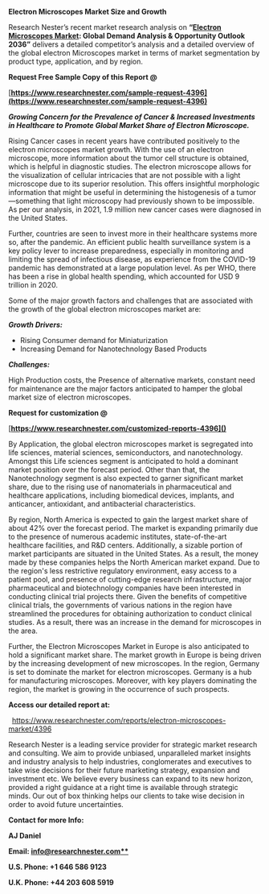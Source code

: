 ﻿**Electron Microscopes Market Size and Growth**

Research Nester’s recent market research analysis on **“[Electron Microscopes Market](https://www.researchnester.com/reports/electron-microscopes-market/4396): Global Demand Analysis & Opportunity Outlook 2036”** delivers a detailed competitor’s analysis and a detailed overview of the global electron Microscopes market in terms of market segmentation by product type, application, and by region.

<a name="_hlk154481158"></a>**Request Free Sample Copy of this Report @**

[**https://www.researchnester.com/sample-request-4396](https://www.researchnester.com/sample-request-4396)** 

***Growing Concern for the Prevalence of Cancer & Increased Investments in Healthcare to Promote Global Market Share of Electron Microscope.***

Rising Cancer cases in recent years have contributed positively to the electron microscopes market growth. With the use of an electron microscope, more information about the tumor cell structure is obtained, which is helpful in diagnostic studies. The electron microscope allows for the visualization of cellular intricacies that are not possible with a light microscope due to its superior resolution. This offers insightful morphologic information that might be useful in determining the histogenesis of a tumor—something that light microscopy had previously shown to be impossible. As per our analysis, in 2021, 1.9 million new cancer cases were diagnosed in the United States. 

Further, countries are seen to invest more in their healthcare systems more so, after the pandemic. An efficient public health surveillance system is a key policy lever to increase preparedness, especially in monitoring and limiting the spread of infectious disease, as experience from the COVID-19 pandemic has demonstrated at a large population level. As per WHO, there has been a rise in global health spending, which accounted for USD 9 trillion in 2020. 

Some of the major growth factors and challenges that are associated with the growth of the global electron microscopes market are:

***Growth Drivers:***

- Rising Consumer demand for Miniaturization 
- Increasing Demand for Nanotechnology Based Products 

***Challenges:***

High Production costs, the Presence of alternative markets, constant need for maintenance are the major factors anticipated to hamper the global market size of electron microscopes.

<a name="_hlk154481119"></a>**Request for customization @**

[**https://www.researchnester.com/customized-reports-4396]()** 

By Application, the global electron microscopes market is segregated into life sciences, material sciences, semiconductors, and nanotechnology. Amongst this   Life sciences segment is anticipated to hold a dominant market position over the forecast period. Other than that, the Nanotechnology segment is also expected to garner significant market share, due to the rising use of nanomaterials in pharmaceutical and healthcare applications, including biomedical devices, implants, and anticancer, antioxidant, and antibacterial characteristics.

By region, North America is expected to gain the largest market share of about 42% over the forecast period. The market is expanding primarily due to the presence of numerous academic institutes, state-of-the-art healthcare facilities, and R&D centers. Additionally, a sizable portion of market participants are situated in the United States. As a result, the money made by these companies helps the North American market expand. Due to the region's less restrictive regulatory environment, easy access to a patient pool, and presence of cutting-edge research infrastructure, major pharmaceutical and biotechnology companies have been interested in conducting clinical trial projects there. Given the benefits of competitive clinical trials, the governments of various nations in the region have streamlined the procedures for obtaining authorization to conduct clinical studies. As a result, there was an increase in the demand for microscopes in the area.

Further, the Electron Microscopes Market in Europe is also anticipated to hold a significant market share. The market growth in Europe is being driven by the increasing development of new microscopes. In the region, Germany is set to dominate the market for electron microscopes. Germany is a hub for manufacturing microscopes. Moreover, with key players dominating the region, the market is growing in the occurrence of such prospects. 

<a name="_hlk154481096"></a>**Access our detailed report at:**

` `<https://www.researchnester.com/reports/electron-microscopes-market/4396> 

Research Nester is a leading service provider for strategic market research and consulting. We aim to provide unbiased, unparalleled market insights and industry analysis to help industries, conglomerates and executives to take wise decisions for their future marketing strategy, expansion and investment etc. We believe every business can expand to its new horizon, provided a right guidance at a right time is available through strategic minds. Our out of box thinking helps our clients to take wise decision in order to avoid future uncertainties.

**Contact for more Info:**

**AJ Daniel**

**Email: [info@researchnester.com**](mailto:info@researchnester.com)**

**U.S. Phone: +1 646 586 9123** 

**U.K. Phone: +44 203 608 5919**
